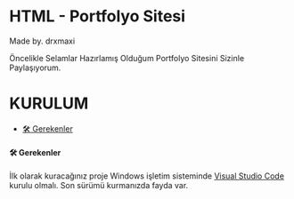 # HTML - Portfolyo Sitesi
Made by. drxmaxi

Öncelikle Selamlar Hazırlamış Olduğum Portfolyo Sitesini Sizinle Paylaşıyorum.

# KURULUM
- [🛠 Gerekenler](#-gerekenler)

#### 🛠 Gerekenler

İlk olarak kuracağınız proje Windows işletim sisteminde [Visual Studio Code](https://code.visualstudio.com/docs/?dv=win) kurulu olmalı. Son sürümü kurmanızda fayda var.

